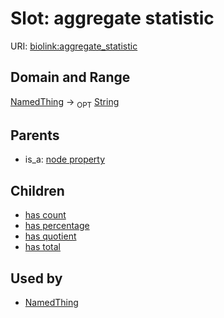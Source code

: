 # Slot: aggregate statistic




URI: [biolink:aggregate_statistic](https://w3id.org/biolink/vocab/aggregate_statistic)
## Domain and Range

[NamedThing](NamedThing.md) ->  <sub>OPT</sub> [String](String.md)
## Parents

 *  is_a: [node property](node_property.md)
## Children

 *  [has count](has_count.md)
 *  [has percentage](has_percentage.md)
 *  [has quotient](has_quotient.md)
 *  [has total](has_total.md)
## Used by

 * [NamedThing](NamedThing.md)
